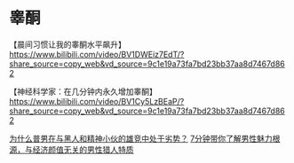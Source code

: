 # 睾酮
【晨间习惯让我的睾酮水平飙升】 https://www.bilibili.com/video/BV1DWEiz7EdT/?share_source=copy_web&vd_source=9c1e19a73fa7bd23bb37aa8d7467d862

【神经科学家：在几分钟内永久增加睾酮】 https://www.bilibili.com/video/BV1Cy5LzBEaP/?share_source=copy_web&vd_source=9c1e19a73fa7bd23bb37aa8d7467d862

[为什么普男在与黑人和精神小伙的雄竞中处于劣势？](https://b23.tv/2EWG1XA)
[7分钟带你了解男性魅力根源，与经济颜值无关的男性猎人特质](https://b23.tv/LevHJbb)

